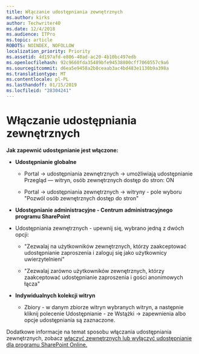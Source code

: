 ```yaml
---
title: Włączanie udostępniania zewnętrznych
ms.author: kirks
author: Techwriter40
ms.date: 12/4/2018
ms.audience: ITPro
ms.topic: article
ROBOTS: NOINDEX, NOFOLLOW
localization_priority: Priority
ms.assetid: 4d197afd-e806-40ad-ac20-4b10bc497edb
ms.openlocfilehash: 92c9660fda35489bfe94538800cff7060557c9a6
ms.sourcegitcommit: d6ea5e9458a2b8ceaab3ac4bd483e1130b9a398a
ms.translationtype: MT
ms.contentlocale: pl-PL
ms.lasthandoff: 01/15/2019
ms.locfileid: "28304241"
---
```

# <a name="enable-external-sharing"></a>Włączanie udostępniania zewnętrznych

 **Jak zapewnić udostępnianie jest włączone:**
  
- **Udostępnianie globalne**
    
  - Portal -\> udostępniania zewnętrznych -\> umożliwiają udostępnianie Przegląd — witryn, osób zewnętrznych dostęp do stron: ON
    
  - Portal -\> udostępniania zewnętrznych -\> witryny - pole wyboru "Pozwól osób zewnętrznych dostęp do stron"
    
- **Udostępnianie administracyjne - Centrum administracyjnego programu SharePoint**
    
- Udostępniania zewnętrznych - upewnij się, wybrano jedną z dwóch opcji:
    
  - "Zezwalaj na użytkowników zewnętrznych, którzy zaakceptować udostępnianie zaproszenia i zaloguj się jako użytkownicy uwierzytelnieni"
    
  - "Zezwalaj zarówno użytkowników zewnętrznych, którzy zaakceptować udostępnianie zaproszenia i gości anonimowych łącza"
    
- **Indywidualnych kolekcji witryn**
    
  - Zbiory - w danym zbiorze witryn wybranych witryn, a następnie kliknij polecenie Udostępnianie - ze Wstążki -\> zapewnienia albo opcje udostępniania są zaznaczone.
    
Dodatkowe informacje na temat sposobu włączania udostępniania zewnętrznych, zobacz [włączyć zewnętrznych lub wyłączyć udostępnianie dla programu SharePoint Online.](https://go.microsoft.com/fwlink/?linkid=2047681&amp;clcid=0x409)
  

